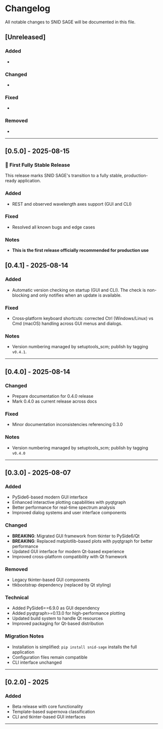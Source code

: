 # Changelog

All notable changes to SNID SAGE will be documented in this file.

## [Unreleased]

### Added
- 

### Changed
- 

### Fixed
- 

### Removed
- 

---

## [0.5.0] - 2025-08-15

### 🎉 First Fully Stable Release

This release marks SNID SAGE's transition to a fully stable, production-ready application.

### Added
- REST and observed wavelength axes support (GUI and CLI)

### Fixed
- Resolved all known bugs and edge cases

### Notes
- **This is the first release officially recommended for production use**


## [0.4.1] - 2025-08-14

### Added
- Automatic version checking on startup (GUI and CLI). The check is non-blocking and only notifies when an update is available.

### Fixed
- Cross‑platform keyboard shortcuts: corrected Ctrl (Windows/Linux) vs Cmd (macOS) handling across GUI menus and dialogs.

### Notes
- Version numbering managed by setuptools_scm; publish by tagging `v0.4.1`.

---

## [0.4.0] - 2025-08-14

### Changed
- Prepare documentation for 0.4.0 release
- Mark 0.4.0 as current release across docs

### Fixed
- Minor documentation inconsistencies referencing 0.3.0

### Notes
- Version numbering managed by setuptools_scm; publish by tagging `v0.4.0`

---

## [0.3.0] - 2025-08-07

### Added
- PySide6-based modern GUI interface
- Enhanced interactive plotting capabilities with pyqtgraph
- Better performance for real-time spectrum analysis
- Improved dialog systems and user interface components

### Changed
- **BREAKING**: Migrated GUI framework from tkinter to PySide6/Qt
- **BREAKING**: Replaced matplotlib-based plots with pyqtgraph for better performance
- Updated GUI interface for modern Qt-based experience
- Improved cross-platform compatibility with Qt framework

### Removed
- Legacy tkinter-based GUI components
- ttkbootstrap dependency (replaced by Qt styling)

### Technical
- Added PySide6==6.9.0 as GUI dependency
- Added pyqtgraph>=0.13.0 for high-performance plotting
- Updated build system to handle Qt resources
- Improved packaging for Qt-based distribution

### Migration Notes
- Installation is simplified: `pip install snid-sage` installs the full application
- Configuration files remain compatible
- CLI interface unchanged

---

## [0.2.0] - 2025

### Added
- Beta release with core functionality
- Template-based supernova classification
- CLI and tkinter-based GUI interfaces

---
